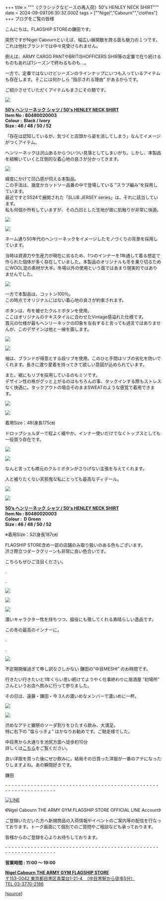 +++
title = """《クラシックなピースの再入荷》50's HENLEY NECK SHIRT"""
date = 2024-09-09T06:30:32.000Z
tags = ["\"Nigel","Cabourn\"","clothes"]
+++
ブログをご覧の皆様

こんにちは。FLAGSHIP STOREの鎌田です。

突然ですがNigel Cabournといえば、幅広い展開数を誇る面も魅力の１つです。これは他社ブランドでは中々見受けられません。

例えば、ARMY CARGO PANTやBRITISHOFFICERS SHIR等の定番で在り続けるものもあれば1シーズンで終わるものも…。

一方で、定番ではないけどシーズンのラインナップにいつも入っているアイテムも存在します。そこには何かしら ”指示される理由” があるからです。

ご紹介させていただくアイテムもまさにその類です。

![](https://cdn.shopify.com/s/files/1/0094/9295/5196/files/IMG_3084_a68e56a9-863b-4bad-94fa-7bb5f5f295ff_480x480.jpg?v=1725785404)

[**50’s ヘンリーネック シャツ / 50's HENLEY NECK SHIRT**](https://cabourn.jp/products/80490020003)  
**Item No : 80480020003**  
**Colour :  Black / Ivory**  
**Size : 46 / 48 / 50 / 52** 

「存在は認知しているが、気づくと店頭から姿を消してしまう」なんてイメージがつくアイテム。

ヘンリーネックは沢山あるからついつい見落としてしまいがち。しかし、本製品を紐解いていくと圧倒的な着心地の良さが分かってきます。

![](https://cdn.shopify.com/s/files/1/0094/9295/5196/files/IMG_3085_480x480.jpg?v=1725785402)

緯度にかけて凹凸感が伺える本製品。  
この手法は、幾度かカットソー品番の中で登場している ”スラブ編み”を採用しています。  
最近ですとSS24で展開された「SLUB JERSEY series」は、それに該当しています。  
私も何個か所有していますが、その凸凹とした生地が故に肌触りが非常に快適。

![](https://cdn.shopify.com/s/files/1/0094/9295/5196/files/IMG_2144_480x480.jpg?v=1725785402)

![](https://cdn.shopify.com/s/files/1/0094/9295/5196/files/IMG_3086_dfe0fa7b-e47b-46e2-a953-70ee63cc5bd8_480x480.jpg?v=1725785402)

ネーム通り50年代のヘンリーネックをイメージしたモノづくりの背景を採用しています。

当時は資源力や生産力が現在に劣るため、1つのインナーを1年通して着る想定で作られた個体が多く存在していました。本製品のオリジナルも冬を乗り切るためにWOOL混の素材が大半。冬場以外の使用という面ではあまり現実的ではありませんでした。

![](https://cdn.shopify.com/s/files/1/0094/9295/5196/files/IMG_2155_480x480.jpg?v=1725785405)

一方で本製品は、コットン100％。  
この時点でオリジナルにはない着心地の良さが約束されます。

ボタンは、布を被せたクルミボタンを使用。  
ここはオリジナルのテキスタイルに合わせたVintage感溢れた仕様です。  
首元の仕様が最もヘンリーネックの印象を左右すると言っても過言ではありませんが、このデザインは他と一線を画します。

![](https://cdn.shopify.com/s/files/1/0094/9295/5196/files/IMG_2139_480x480.jpg?v=1725785400)

![](https://cdn.shopify.com/s/files/1/0094/9295/5196/files/IMG_2164_480x480.jpg?v=1725785405)

袖は、ブランドが得意とする段リブを使用。このひと手間はリブの劣化を防いでくれます。長きに渡り愛着を持ってきて欲しい意図が込められています。

また、裾にもリブを採用しているのもミソです。  
デザイン性の格がグッと上がるのはもちろんの事、タックインする際もストレスなく快適に。タックアウトの場合そのままSWEATのような感覚で着用できます。

![](https://cdn.shopify.com/s/files/1/0094/9295/5196/files/IMG_2114_480x480.jpg?v=1725785403)

![](https://cdn.shopify.com/s/files/1/0094/9295/5196/files/IMG_2140_8576f328-7a8d-48f7-949a-a7d722eb9a14_480x480.jpg?v=1725785403)

着用Size：48(身長175㎝)

ドロップショルダーで程よく緩やか。インナー使いだけでなくトップスとしても一役買う存在です。

![](https://cdn.shopify.com/s/files/1/0094/9295/5196/files/IMG_2208_4f27b724-9d30-4bde-8c4a-0afc0e528dcc_480x480.jpg?v=1725785403)

![](https://cdn.shopify.com/s/files/1/0094/9295/5196/files/IMG_2229_087d833f-bac5-4c78-b031-58ae08dee247_480x480.jpg?v=1725785616)

なんと言っても襟元のクルミボタンがさりげない主張を与えてくれます。

人と被りたくない天邪鬼な私にとっても最高なディテール。

![](https://cdn.shopify.com/s/files/1/0094/9295/5196/files/IMG_2019_1926728d-1d51-4a36-91ba-e2f0de1f6b85_480x480.jpg?v=1725785399)

![](https://cdn.shopify.com/s/files/1/0094/9295/5196/files/IMG_2007_480x480.jpg?v=1725785398)

[**50’s ヘンリーネック シャツ / 50's HENLEY NECK SHIRT**](https://cabourn.jp/products/80490020003)  
**Item No : 80480020003**  
**Colour :  D Green**  
**Size : 46 / 48 / 50 / 52** 

※着用Size：52(身長187㎝)

FLAGSHIP STORE含め一部の店舗のみ取り扱いのある色もございます。  
渋さ際立つダークグリーンも非常に良い色合いです。

こちらもぜひご注目ください。

.

.

![](https://cdn.shopify.com/s/files/1/0094/9295/5196/files/IMG_2119_91a7e40a-0376-43b2-b469-8fbd96e55bbd_480x480.jpg?v=1725785400)

![](https://cdn.shopify.com/s/files/1/0094/9295/5196/files/IMG_2272_03703b22-3d35-40da-912c-928470939bf4_480x480.jpg?v=1725785401)

![](https://cdn.shopify.com/s/files/1/0094/9295/5196/files/IMG_2019_480x480.jpg?v=1725785398)

濃いキャラクター性を持ちつつ、脇役にも徹してくれる素晴らしい逸品です。

この冬の最高のインナーに。

.

.

![](https://cdn.shopify.com/s/files/1/0094/9295/5196/files/IMG_3263_480x480.jpg?v=1725862395)

不定期開催過ぎて申し訳なさしかない 鎌田の”中目MESHI” のお時間です。

行きたい行きたいと1年くらい思い続けてようやく仕事終わりに居酒屋 ”初場所” さんというお店へ飲みに行って参りました。

その日は、遠藤・鎌田・今 3人の濃いめなメンバーで濃いめに一杯。

![](https://cdn.shopify.com/s/files/1/0094/9295/5196/files/IMG_3078_480x480.jpg?v=1725862396)

![](https://cdn.shopify.com/s/files/1/0094/9295/5196/files/IMG_3262_e20ab792-fa41-49af-b3f8-adc1883c58c0_480x480.jpg?v=1725862396)

渋めなアテと獺祭のソーダ割りをひたすら飲み、大満足。  
特に右下の ”塩らっきょ” はかなりお勧めです。ご馳走様でした。

中目黒から大通りを池尻方面へ徒歩約10分  
詳しくは[こちら](https://www.google.co.jp/maps/place/%E5%88%9D%E5%A0%B4%E6%89%80+%E4%B8%AD%E7%9B%AE%E9%BB%92/@35.6479886,139.6915267,17z/data=!3m1!4b1!4m6!3m5!1s0x60188b86994eda8f:0xfcf1aecf6a358889!8m2!3d35.6479843!4d139.6941016!16s%2Fg%2F11q1v85jlh?entry=ttu&g_ep=EgoyMDI0MDkwNC4wIKXMDSoASAFQAw%3D%3D)をご覧ください。

良い洋服を買った後にぜひ飲みに。結局その日買った洋服が一番のアテになったりしますよね。あの瞬間好きです。

鎌田

\- - - - - - - - - - - - - - - - - - - - - - - - - - - - - - - - - - - - - - - - - - - - - - - - - - - - - - - - - - - - - - - -  

[![LINE](https://cdn.shopify.com/s/files/1/0094/9295/5196/files/ja_600x600.png?v=1631941030)](https://lin.ee/NpdpRpF)

《Nigel Cabourn THE ARMY GYM FLAGSHIP STORE OFFICIAL LINE Account》

ご登録いただいた方へ新規商品の入荷情報やイベントのご案内等の配信を行なっております。トーク画面にて個別でのご質問やご相談なども承っております。

皆様からのご登録を心よりお待ちしております。

\- - - - - - - - - - - - - - - - - - - - - - - - - - - - - - - - - - - - - - - - - - - - - - - - - - - - - - - - - - - - - - - - 

**営業時間 : 11:00 〜 19:00**

[**Nigel Cabourn THE ARMY GYM FLAGSHIP STORE**](https://cabourn.jp/pages/flagship)  
[〒153-0042 東京都目黒区青葉台1-21-4　（中目黒駅から徒歩5分）](https://cabourn.jp/pages/flagship)  
[TEL 03-3770-2186](https://cabourn.jp/pages/flagship)

[[source]](https://cabourn.jp/blogs/shop-info/flagship20240909)
